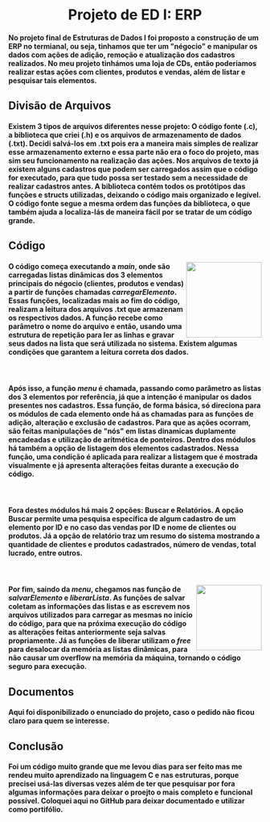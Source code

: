 <h1 align=center>
  Projeto de ED I: ERP
</h1>
<div>
  <h4>
    No projeto final de Estruturas de Dados I foi proposto a construção de um ERP no termianal,
    ou seja, tinhamos que ter um "négocio" e manipular os dados com ações de adição, remoção e atualização
    dos cadastros realizados. No meu projeto tinhámos uma loja de CDs, então poderiamos realizar estas
    ações com clientes, produtos e vendas, além de listar e pesquisar tais elementos.
  </h4>
</div>
<h2>
  Divisão de Arquivos
</h2>
<h4>
  Existem 3 tipos de arquivos diferentes nesse projeto: O código fonte (.c), a biblioteca que criei (.h) e os
  arquivos de armazenamento de dados (.txt). Decidi salvá-los em .txt pois era a maneira mais simples de realizar 
  esse armazenamento externo e essa parte não era o foco do projeto, mas sim seu funcionamento na realização das ações.
  Nos arquivos de texto já existem alguns cadastros que podem ser carregados assim que o código for executado, para que tudo 
  possa ser testado sem a necessidade de realizar cadastros antes. A biblioteca contém todos os protótipos das funções e structs
  utilizadas, deixando o código mais organizado e legível. O código fonte segue a mesma ordem das funções da biblioteca, o que     
  também ajuda a localiza-lás de maneira fácil por se tratar de um código grande.
</h4>
<h2>
  Código
</h2>
<div display=flex>
  <img align=right width=150 src="https://media.tenor.com/tuQ0GK0BvbwAAAAi/racks-bills.gif">
  <h4 align=left>
    O código começa executando a <i>main</i>, onde são carregadas listas dinâmicas dos 3 elementos principais do négocio
    (clientes, produtos e vendas) a partir de funções chamadas <i>carregarElemento</i>. Essas funções, localizadas mais ao
    fim do código, realizam a leitura dos arquivos .txt que armazenam os respectivos dados. A função recebe como parâmetro o 
    nome do arquivo e então, usando uma estrutura de repetição para ler as linhas e gravar seus dados na lista que será utilizada
    no sistema. Existem algumas condições que garantem a leitura correta dos dados. 
  </h4>
</div>
<br>
<h4>
  Após isso, a função <i>menu</i> é chamada, passando como parâmetro as listas dos 3 elementos por referência, já que a intenção
  é manipular os dados presentes nos cadastros. Essa função, de forma básica, só direciona para os módulos de cada elemento onde
  há as chamadas para as funções de adição, alteração e exclusão de cadastros. Para que as ações ocorram, são feitas manipulações
  de "nós" em listas dinamicas duplamente encadeadas e utilização de aritmética de ponteiros. Dentro dos módulos há também a opção 
  de listagem dos elementos cadastrados. Nessa função, uma condição é aplicada para realizar a listagem que é mostrada
  visualmente e já apresenta alterações feitas durante a execução do código.
</h4>
<br>
<h4>
   Fora destes módulos há mais 2 opções: Buscar e Relatórios. A opção Buscar permite uma pesquisa específica de algum cadastro de um 
   elemento por ID e no caso das vendas por ID e nome de clientes ou produtos. Já a opção de relatório traz um resumo do sistema mostrando
   a quantidade de clientes e produtos cadastrados, número de vendas, total lucrado, entre outros.  
</h4>
<br>
<div display=flex>
  <img align=right width=130 src="https://media.tenor.com/l6BNQyeZ1e8AAAAi/bits-8bits.gif">
  <h4 align=left>
    Por fim, saindo da <i>menu</i>, chegamos nas função de <i>salvarElemento</i> e <i>liberarLista</i>. As funções de salvar coletam as 
    informações das listas e as escrevem nos arquivos utilizados para carregar as mesmas no início do código, para que na próxima execução
    do código as alterações feitas anteriormente seja salvas propriamente. Já as funções de liberar utilizam o <i>free</i> para desalocar da
    memória as listas dinâmicas, para não causar um overflow na memória da máquina, tornando o código seguro para execução.
  </h4>
</div>
<h2>
  Documentos
</h2>
<h4>Aqui foi disponibilizado o enunciado do projeto, caso o pedido não ficou claro para quem se interesse.</h4>
<h2>
  Conclusão
</h2>
<h4>Foi um código muito grande que me levou dias para ser feito mas me rendeu muito aprendizado na linguagem C e nas estruturas, porque
precisei usá-las diversas vezes além de ter que pesquisar por fora algumas informações para deixar o proejto o mais completo e 
funcional possível. Coloquei aqui no GitHub para deixar documentado e utilizar como portifólio.</h4>

